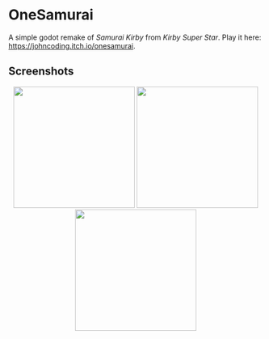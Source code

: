 # OneSamurai
A simple godot remake of *Samurai Kirby* from *Kirby Super Star*. Play it here: https://johncoding.itch.io/onesamurai.

## Screenshots
<div align="center">
  <img height="240" src="https://user-images.githubusercontent.com/48599206/179881637-47a37935-ae26-40ee-9d65-d80356032b4d.png" />
  <img height="240" src="https://user-images.githubusercontent.com/48599206/179881720-da891f29-fbd1-4767-8454-6d6e48abff8c.png" />
  <img height="240" src="https://user-images.githubusercontent.com/48599206/180321657-9b5488d9-48d3-4af8-b20e-fb4295bb671b.png" />
</div>
